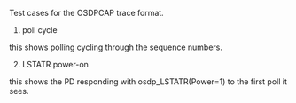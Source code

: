 Test cases for the OSDPCAP trace format.

1. poll cycle

this shows polling cycling through the sequence numbers.

2. LSTATR power-on

this shows the PD responding with osdp_LSTATR(Power=1) to the first poll it sees.




